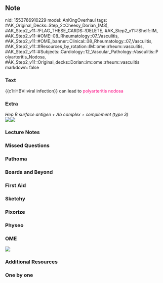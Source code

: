 ## Note
nid: 1553766910229
model: AnKingOverhaul
tags: #AK_Original_Decks::Step_2::Cheesy_Dorian_(M3), #AK_Step2_v11::!FLAG_THESE_CARDS::!DELETE, #AK_Step2_v11::!Shelf::IM, #AK_Step2_v11::#OME::08_Rheumatology::07_Vasculitis, #AK_Step2_v11::#OME_banner::Clinical::08_Rheumatology::07_Vasculitis, #AK_Step2_v11::#Resources_by_rotation::IM::ome::rheum::vasculitis, #AK_Step2_v11::#Subjects::Cardiology::12_Vascular_Pathology::Vasculitis::Polyarteritis_Nodosa, #AK_Step2_v11::Original_decks::Dorian::im::ome::rheum::vasculitis
markdown: false

### Text
{{c1::HBV::viral infection}} can lead to <font color=
"#FC0280">polyarteritis nodosa</font>

### Extra
<div>
  <i>Hep B surface antigen + Ab complex + complement (type 3)</i>
</div>
<div>
  <img src=
  "Screen%20Shot%202017-03-05%20at%2012.02.21%20PM.jpg"><b><i><img src="paste-234702782857217.jpg"></i></b>
</div>

### Lecture Notes


### Missed Questions


### Pathoma


### Boards and Beyond


### First Aid


### Sketchy


### Pixorize


### Physeo


### OME
<div class="ome-widget">
  <a href=
  "https://onlinemeded.org/spa/rheumatology/vasculitis/acquire?ref=anki">
  <img src="_OME_AnkiFlashcards_Lesson_4.png"></a>
</div>

### Additional Resources


### One by one

